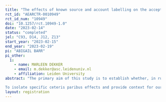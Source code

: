 ```yaml
---
title: "The effects of known source and account labelling on the acceptability of saving by wives in Zambia"
rct_id: "AEARCTR-0010949"
rct_id_num: "10949"
doi: "10.1257/rct.10949-1.0"
date: "2023-02-14"
status: "completed"
jel: "C93, D14, J12, Z13"
start_year: "2023-02-15"
end_year: "2023-02-19"
pi: "ABIGAIL BARR"
pi_other:
  1:
    - name: MARLEEN DEKKER
    - email: m.dekker@asc.leidenuniv.nl
    - affiliation: Leiden University
abstract: "The primary aim of this study is to establish whether, in rural Zambia, a wife saving in secret from her husband is more socially acceptable and less likely to be viewed as justifiable grounds for her being beaten by her husband if (1) the source of the money being saved is known to be her business and (2) the money is being saved into an account that is explicitly linked to her business. To investigate these issues, we will conduct a survey experiment involving 180 participants, 90 females, 90 males, who are members of savings groups in Luapula Province, Zambia.
To isolate specific ceteris paribus effects and provide context for our findings, we will also investigate the social acceptability of husbands saving in secret from their wives under the same set of scenarios and both wives and husbands saving and telling their spouses about the savings under the same set of scenarios.  "
layout: registration
---
```


